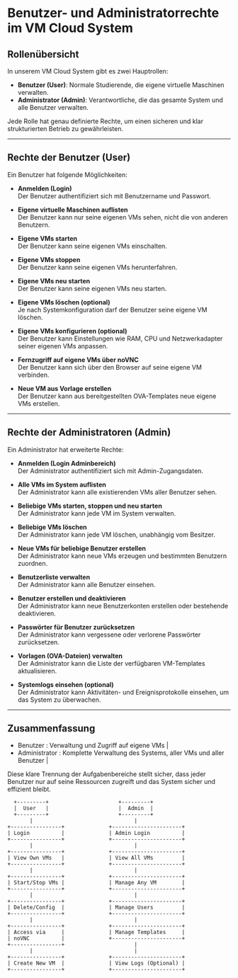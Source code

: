 # Benutzer- und Administratorrechte im VM Cloud System

## Rollenübersicht

In unserem VM Cloud System gibt es zwei Hauptrollen:

- **Benutzer (User)**: Normale Studierende, die eigene virtuelle Maschinen verwalten.
- **Administrator (Admin)**: Verantwortliche, die das gesamte System und alle Benutzer verwalten.

Jede Rolle hat genau definierte Rechte, um einen sicheren und klar strukturierten Betrieb zu gewährleisten.

---

## Rechte der Benutzer (User)

Ein Benutzer hat folgende Möglichkeiten:

- **Anmelden (Login)**  
  Der Benutzer authentifiziert sich mit Benutzername und Passwort.

- **Eigene virtuelle Maschinen auflisten**  
  Der Benutzer kann nur seine eigenen VMs sehen, nicht die von anderen Benutzern.

- **Eigene VMs starten**  
  Der Benutzer kann seine eigenen VMs einschalten.

- **Eigene VMs stoppen**  
  Der Benutzer kann seine eigenen VMs herunterfahren.

- **Eigene VMs neu starten**  
  Der Benutzer kann seine eigenen VMs neu starten.

- **Eigene VMs löschen (optional)**  
  Je nach Systemkonfiguration darf der Benutzer seine eigene VM löschen.

- **Eigene VMs konfigurieren (optional)**  
  Der Benutzer kann Einstellungen wie RAM, CPU und Netzwerkadapter seiner eigenen VMs anpassen.

- **Fernzugriff auf eigene VMs über noVNC**  
  Der Benutzer kann sich über den Browser auf seine eigene VM verbinden.

- **Neue VM aus Vorlage erstellen**  
  Der Benutzer kann aus bereitgestellten OVA-Templates neue eigene VMs erstellen.

---

## Rechte der Administratoren (Admin)

Ein Administrator hat erweiterte Rechte:

- **Anmelden (Login Adminbereich)**  
  Der Administrator authentifiziert sich mit Admin-Zugangsdaten.

- **Alle VMs im System auflisten**  
  Der Administrator kann alle existierenden VMs aller Benutzer sehen.

- **Beliebige VMs starten, stoppen und neu starten**  
  Der Administrator kann jede VM im System verwalten.

- **Beliebige VMs löschen**  
  Der Administrator kann jede VM löschen, unabhängig vom Besitzer.

- **Neue VMs für beliebige Benutzer erstellen**  
  Der Administrator kann neue VMs erzeugen und bestimmten Benutzern zuordnen.

- **Benutzerliste verwalten**  
  Der Administrator kann alle Benutzer einsehen.

- **Benutzer erstellen und deaktivieren**  
  Der Administrator kann neue Benutzerkonten erstellen oder bestehende deaktivieren.

- **Passwörter für Benutzer zurücksetzen**  
  Der Administrator kann vergessene oder verlorene Passwörter zurücksetzen.

- **Vorlagen (OVA-Dateien) verwalten**  
  Der Administrator kann die Liste der verfügbaren VM-Templates aktualisieren.

- **Systemlogs einsehen (optional)**  
  Der Administrator kann Aktivitäten- und Ereignisprotokolle einsehen, um das System zu überwachen.

---

## Zusammenfassung

- Benutzer : Verwaltung und Zugriff auf eigene VMs |
- Administrator : Komplette Verwaltung des Systems, aller VMs und aller Benutzer |

Diese klare Trennung der Aufgabenbereiche stellt sicher, dass jeder Benutzer nur auf seine Ressourcen zugreift und das System sicher und effizient bleibt.

      +---------+                      +---------+
      |  User   |                      |  Admin  |
      +---------+                      +---------+
           |                                |
    +----------------+              +----------------------+
    | Login          |              | Admin Login          |
    +----------------+              +----------------------+
           |                                |
    +----------------+              +----------------------+
    | View Own VMs   |              | View All VMs         |
    +----------------+              +----------------------+
           |                                |
    +----------------+              +----------------------+
    | Start/Stop VMs |              | Manage Any VM        |
    +----------------+              +----------------------+
           |                                |
    +----------------+              +----------------------+
    | Delete/Config  |              | Manage Users         |
    +----------------+              +----------------------+
           |                                |
    +----------------+              +----------------------+
    | Access via     |              | Manage Templates     |
    | noVNC          |              +----------------------+
    +----------------+                      |
           |                                |
    +----------------+              +----------------------+
    | Create New VM  |              | View Logs (Optional) |
    +----------------+              +----------------------+
